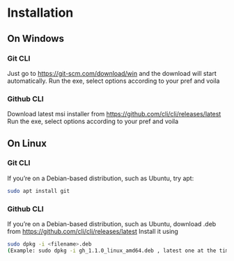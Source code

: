 # Installation

## On Windows

### Git CLI
Just go to https://git-scm.com/download/win and the download will start automatically.
Run the exe, select options according to your pref and voila

### Github CLI
Download latest msi installer from https://github.com/cli/cli/releases/latest
Run the exe, select options according to your pref and voila

## On Linux

### Git CLI
If you’re on a Debian-based distribution, such as Ubuntu, try apt:
```bash
sudo apt install git
```

### Github CLI
If you’re on a Debian-based distribution, such as Ubuntu, download .deb from https://github.com/cli/cli/releases/latest
Install it using 
```bash
sudo dpkg -i <filename>.deb
(Example: sudo dpkg -i gh_1.1.0_linux_amd64.deb , latest one at the time of writing)
```